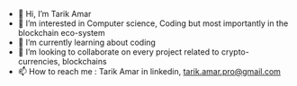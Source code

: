 - 👋 Hi, I’m Tarik Amar
- 👀 I’m interested in Computer science, Coding but most importantly in the blockchain eco-system
- 🌱 I’m currently learning about coding  
- 💞️ I’m looking to collaborate on every project related to crypto-currencies, blockchains
- 📫 How to reach me : Tarik Amar in linkedin, tarik.amar.pro@gmail.com

<!---
tarikamar/tarikamar is a ✨ special ✨ repository because its `README.md` (this file) appears on your GitHub profile.
You can click the Preview link to take a look at your changes.
--->
